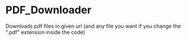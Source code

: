 # PDF_Downloader

Downloads pdf files in given url
(and any file you want if you change the ".pdf" extension inside the code)
